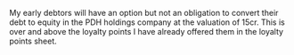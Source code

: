 My early debtors will have an option but not an obligation to convert their debt to equity in the PDH holdings company at the valuation of 15cr.
This is over and above the loyalty points I have already offered them in the loyalty points sheet.
